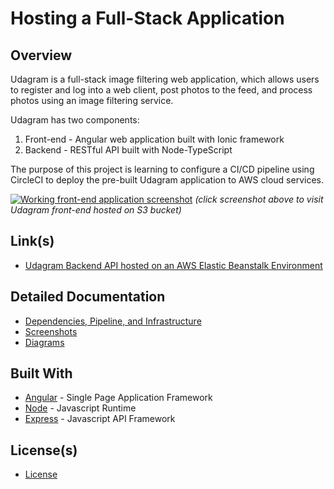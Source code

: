 # Hosting a Full-Stack Application

## Overview
Udagram is a full-stack image filtering web application, which allows users to register and log into a web client, post photos to the feed, and process photos using an image filtering service.

Udagram has two components:
1. Front-end - Angular web application built with Ionic framework
2. Backend - RESTful API built with Node-TypeScript

The purpose of this project is learning to configure a CI/CD pipeline using CircleCI to deploy the pre-built Udagram application to AWS cloud services.

[![Working front-end application screenshot](/docs/screenshots/udagram-frontend-working-screenshot.jpg)](LINK)
*(click screenshot above to visit Udagram front-end hosted on S3 bucket)*

## Link(s)
- [Udagram Backend API hosted on an AWS Elastic Beanstalk Environment](http://udagram-api-dev222222.us-east-1.elasticbeanstalk.com/)

## Detailed Documentation
- [Dependencies, Pipeline, and Infrastructure](/docs/)
- [Screenshots](/docs/screenshots/)
- [Diagrams](/docs/diagrams/)

## Built With
- [Angular](https://angular.io/) - Single Page Application Framework
- [Node](https://nodejs.org) - Javascript Runtime
- [Express](https://expressjs.com/) - Javascript API Framework

## License(s)
- [License](LICENSE.txt)
